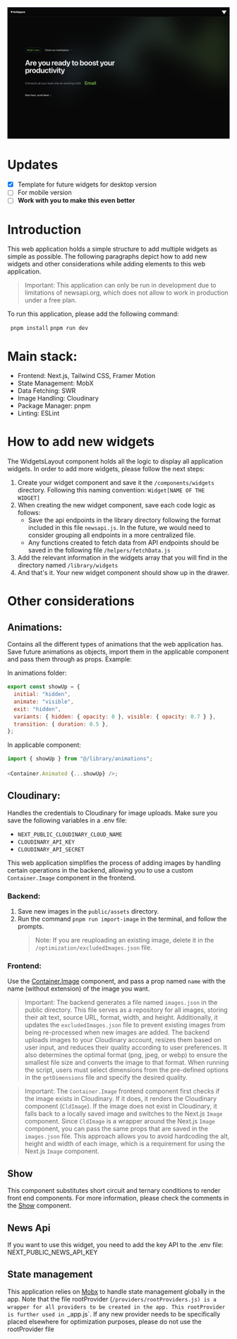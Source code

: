 ![metadata](/public/assets/meta-image.png)

# Updates

- [x] Template for future widgets for desktop version
- [ ] For mobile version
- [ ] **Work with you to make this even better**

# Introduction

This web application holds a simple structure to add multiple widgets as simple as possible. The following paragraphs depict how to add new widgets and other considerations while adding elements to this web application.

> Important: This application can only be run in development due to limitations of newsapi.org, which does not allow to work in production under a free plan.

To run this application, please add the following command:

` pnpm install`
`pnpm run dev`

# Main stack:

- Frontend: Next.js, Tailwind CSS, Framer Motion
- State Management: MobX
- Data Fetching: SWR
- Image Handling: Cloudinary
- Package Manager: pnpm
- Linting: ESLint

# How to add new widgets

The WidgetsLayout component holds all the logic to display all application widgets. In order to add more widgets, please follow the next steps:

1. Create your widget component and save it the `/components/widgets` directory. Following this naming convention: `Widget[NAME OF THE WIDGET]`
2. When creating the new widget component, save each code logic as follows:
   - Save the api endpoints in the library directory following the format included in this file `newsapi.js`. In the future, we would need to consider grouping all endpoints in a more centralized file.
   - Any functions created to fetch data from API endpoints should be saved in the following file `/helpers/fetchData.js`
3. Add the relevant information in the widgets array that you will find in the directory named `/library/widgets`
4. And that's it. Your new widget component should show up in the drawer.

# Other considerations

## Animations:

Contains all the different types of animations that the web application has. Save future animations as objects, import them in the applicable component and pass them through as props. Example:

In animations folder:

```javascript
export const showUp = {
  initial: "hidden",
  animate: "visible",
  exit: "hidden",
  variants: { hidden: { opacity: 0 }, visible: { opacity: 0.7 } },
  transition: { duration: 0.5 },
};
```

In applicable component:

```javascript
import { showUp } from "@/library/animations";

<Container.Animated {...showUp} />;
```

## Cloudinary:

Handles the credentials to Cloudinary for image uploads. Make sure you save the following variables in a .env file:

- `NEXT_PUBLIC_CLOUDINARY_CLOUD_NAME`
- `CLOUDINARY_API_KEY`
- `CLOUDINARY_API_SECRET`

This web application simplifies the process of adding images by handling certain operations in the backend, allowing you to use a custom `Container.Image` component in the frontend.

### Backend:

1. Save new images in the `public/assets` directory.
2. Run the command `pnpm run import-image` in the terminal, and follow the prompts.
   > Note: If you are reuploading an existing image, delete it in the `/optimization/excludedImages.json` file.

### Frontend:

Use the [Container.Image](/components/ui/Container.js) component, and pass a prop named `name` with the name (without extension) of the image you want.

> Important: The backend generates a file named `images.json` in the public directory. This file serves as a repository for all images, storing their alt text, source URL, format, width, and height. Additionally, it updates the `excludedImages.json` file to prevent existing images from being re-processed when new images are added. The backend uploads images to your Cloudinary account, resizes them based on user input, and reduces their quality according to user preferences. It also determines the optimal format (png, jpeg, or webp) to ensure the smallest file size and converts the image to that format. When running the script, users must select dimensions from the pre-defined options in the `getDimensions` file and specify the desired quality.

> Important: The `Container.Image` frontend component first checks if the image exists in Cloudinary. If it does, it renders the Cloudinary component (`CldImage`). If the image does not exist in Cloudinary, it falls back to a locally saved image and switches to the Next.js `Image` component. Since `CldImage` is a wrapper around the Next.js `Image` component, you can pass the same props that are saved in the `images.json` file. This approach allows you to avoid hardcoding the alt, height and width of each image, which is a requirement for using the Next.js `Image` component.

## Show

This component substitutes short circuit and ternary conditions to render front end components. For more information, please check the comments in the [Show](/components/ui/Show.js) component.

## News Api

If you want to use this widget, you need to add the key API to the .env file: NEXT_PUBLIC_NEWS_API_KEY

## State management

This application relies on [Mobx](https://mobx.js.org/README.html) to handle state management globally in the app. Note that the file rootProvider (`/providers/rootProviders.js) is a wrapper for all providers to be created in the app. This rootProvider is further used in `\_app.js`. If any new provider needs to be specifically placed elsewhere for optimization purposes, please do not use the rootProvider file

